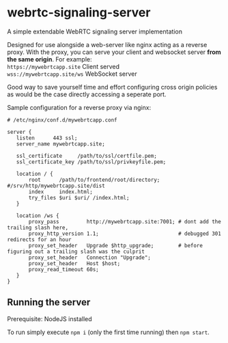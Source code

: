 # webrtc-signaling-server
A simple extendable WebRTC signaling server implementation

Designed for use alongside a web-server like nginx acting as a reverse proxy. With the proxy, you can serve your client and websocket server **from the same origin**. For example:<br/>
`https://mywebrtcapp.site` Client served<br/>
`wss://mywebrtcapp.site/ws` WebSocket server

Good way to save yourself time and effort configuring cross origin policies as would be the case directly accessing a seperate port.

 Sample configuration for a reverse proxy via nginx:
 ```
# /etc/nginx/conf.d/mywebrtcapp.conf

server {
    listen      443 ssl;
    server_name mywebrtcapp.site; 

    ssl_certificate     /path/to/ssl/certfile.pem;
    ssl_certificate_key /path/to/ssl/privkeyfile.pem;

    location / {
        root      /path/to/frontend/root/directory; #/srv/http/mywebrtcapp.site/dist
        index     index.html;
        try_files $uri $uri/ /index.html;
    }

    location /ws {
        proxy_pass         http://mywebrtcapp.site:7001; # dont add the trailing slash here, 
        proxy_http_version 1.1;                          # debugged 301 redirects for an hour
        proxy_set_header   Upgrade $http_upgrade;        # before figuring out a trailing slash was the culprit
        proxy_set_header   Connection "Upgrade";
        proxy_set_header   Host $host;
        proxy_read_timeout 60s;
    }
}
```

## Running the server
Prerequisite: NodeJS installed

To run simply execute `npm i` (only the first time running) then `npm start`.
